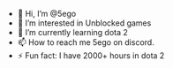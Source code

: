 - 👋 Hi, I’m @5ego
- 👀 I’m interested in Unblocked games
- 🌱 I’m currently learning dota 2
- 📫 How to reach me 5ego on discord.
- ⚡ Fun fact: I have 2000+ hours in dota 2

<!---
5ego/5ego is a ✨ special ✨ repository because its `README.md` (this file) appears on your GitHub profile.
You can click the Preview link to take a look at your changes.
--->
